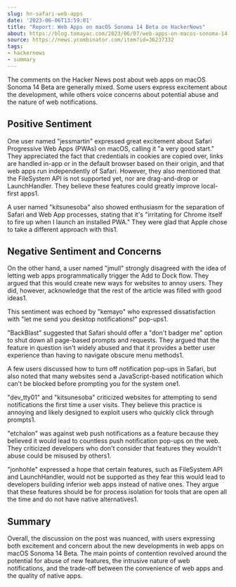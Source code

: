 ```yaml
---
slug: hn-safari-web-apps
date: '2023-06-06T13:59:01'
title: "Report: Web Apps on macOS Sonoma 14 Beta on HackerNews"
about: https://blog.tomayac.com/2023/06/07/web-apps-on-macos-sonoma-14-beta/
source: https://news.ycombinator.com/item?id=36237332
tags:
- hackernews
- summary
---
```


The comments on the Hacker News post about web apps on macOS Sonoma 14 Beta are generally mixed. Some users express excitement about the development, while others voice concerns about potential abuse and the nature of web notifications.

## Positive Sentiment
One user named "jessmartin" expressed great excitement about Safari Progressive Web Apps (PWAs) on macOS, calling it "a very good start." They appreciated the fact that credentials in cookies are copied over, links are handled in-app or in the default browser based on their origin, and that web apps run independently of Safari. However, they also mentioned that the FileSystem API is not supported yet, nor are drag-and-drop or LaunchHandler. They believe these features could greatly improve local-first apps​1​.

A user named "kitsunesoba" also showed enthusiasm for the separation of Safari and Web App processes, stating that it's "irritating for Chrome itself to fire up when I launch an installed PWA." They were glad that Apple chose to take a different approach with this​1​.

## Negative Sentiment and Concerns
On the other hand, a user named "jmull" strongly disagreed with the idea of letting web apps programmatically trigger the Add to Dock flow. They argued that this would create new ways for websites to annoy users. They did, however, acknowledge that the rest of the article was filled with good ideas​1​.

This sentiment was echoed by "kemayo" who expressed dissatisfaction with "let me send you desktop notifications!" pop-ups​1​.

"BackBlast" suggested that Safari should offer a "don't badger me" option to shut down all page-based prompts and requests. They argued that the feature in question isn't widely abused and that it provides a better user experience than having to navigate obscure menu methods​1​.

A few users discussed how to turn off notification pop-ups in Safari, but also noted that many websites send a JavaScript-based notification which can't be blocked before prompting you for the system one​1​.

"dev_tty01" and "kitsunesoba" criticized websites for attempting to send notifications the first time a user visits. They believe this practice is annoying and likely designed to exploit users who quickly click through prompts​1​.

"etchalon" was against web push notifications as a feature because they believed it would lead to countless push notification pop-ups on the web. They criticized developers who don't consider that features they wouldn't abuse could be misused by others​1​.

"jonhohle" expressed a hope that certain features, such as FileSystem API and LaunchHandler, would not be supported as they fear this would lead to developers building inferior web apps instead of native ones. They argue that these features should be for process isolation for tools that are open all the time and do not have native alternatives​1​.

## Summary
Overall, the discussion on the post was nuanced, with users expressing both excitement and concern about the new developments in web apps on macOS Sonoma 14 Beta. The main points of contention revolved around the potential for abuse of new features, the intrusive nature of web notifications, and the trade-off between the convenience of web apps and the quality of native apps.
